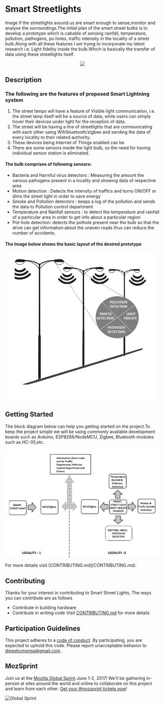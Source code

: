 # Smart Streetlights

Image if the streetlights around us are smart enough to sense,monitor and analyse the surroundings.The initial plan of the smart street bulbs is to develop a prototype which is cabable of sensing rainfall, temperature, pollution, pathogens, po holes, traffic intensity  in the locality of a street bulb.Along with all these features I am trying to incorporate my latest research i.e. Light fidelity inside the bulb.Which is basically the transfer of data using these streetlights itself. 
<p align="center"> 
<img src="https://image.freepik.com/free-vector/creative-light-bulb_23-2147518001.jpg">
</p>


## Description
### The following are the features of proposed Smart Lightning system </br>
1.	The street lamps will have a feature of Visible light communication, i.e. the street lamp itself will be a source of data, while users can simply hover their devices under light for the reception of data.</br>
2.	The street will be having a line of streetlights that are communicating with each other using Wifi/bluetooth/zigbee and sending the data of every locality to their related authority.</br>
3.	These devices being Internet of Things enabled can be </br>
4.	There are some sensors inside the light bulb, so the need for having individual sensor station is eliminated.</br>
#### The bulb comprises of following sensors:</br>
-	Bacteria and Harmful virus detectors : Measuring the amount the various pathogens present in a locality and showing data of respective area</br>
-	Motion detection : Detects the intensity of traffics and turns ON/OFF or dims the street light in order to save energy</br>
-	Smoke and Pollution detectors : keeps a log of the pollution and sends the data to Pollution control department</br>
-	Temperature and Rainfall sensors : to detect the temperature and rainfall of a particular area in order to get info about a particular region</br>
-	Pot-hole detection: detects the pothole present near the bulb so that the drive can get information about the uneven roads thus can reduce the number of accidents.</br>
#### The Image below shows the basic layout of the desired prototype
<p align="center"> 
<img src="https://raw.githubusercontent.com/dimonga/Smart-Street-Bulbs/5062f376dbdcc187ddfdae62c0c3d98ea6a52f55/1.png">
</p>


## Getting Started
 The block diagram below can help you getting started on the project.To keep the project simple we will be using commonly available development boards such as Arduino, ESP8266/NodeMCU, Zigbee, Bluetooth modules such as HC-05,etc.
 
 <p align="center"> 
<img src="https://raw.githubusercontent.com/dimonga/Smart-Street-Bulbs/5062f376dbdcc187ddfdae62c0c3d98ea6a52f55/123.png">
</p>
For more details visit [CONTRIBUTING.md](CONTRIBUTING.md).

## Contributing

Thanks for your interest in contributing to Smart Street Lights, The ways you can contribute are as follows
- Contribute in building hardware
- Contribute in writing code
Visit [CONTRIBUTING.md](CONTRIBUTING.md) for more details

## Participation Guidelines

This project adheres to a [code of conduct](CODE_OF_CONDUCT.md). By participating, you are expected to uphold this code. Please report unacceptable behavior to dipeshcmonga@gmail.com .

## MozSprint

Join us at the [Mozilla Global Sprint](http://mozilla.github.io/global-sprint/) June 1-2, 2017! We'll be gathering in-person at sites around the world and online to collaborate on this project and learn from each other. [Get your #mozsprint tickets now](http://mozilla.github.io/global-sprint/)!

![Global Sprint](https://cloud.githubusercontent.com/assets/617994/24632585/b2b07dcc-1892-11e7-91cf-f9e473187cf7.png)
